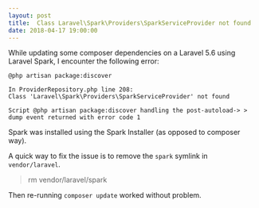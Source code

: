 ```yaml
---
layout: post
title:  Class Laravel\Spark\Providers\SparkServiceProvider not found
date: 2018-04-17 19:00:00
---
```


While updating some composer dependencies on a Laravel 5.6 using Laravel Spark, I encounter the following error:

```
@php artisan package:discover

In ProviderRepository.php line 208:
Class 'Laravel\Spark\Providers\SparkServiceProvider' not found  

Script @php artisan package:discover handling the post-autoload-> > dump event returned with error code 1
```

Spark was installed using the Spark Installer (as opposed to composer way).

A quick way to fix the issue is to remove the `spark` symlink in `vendor/laravel`.

> rm vendor/laravel/spark

Then re-running `composer update` worked without problem.



